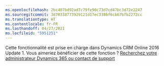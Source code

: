 ```yaml
---
ms.openlocfilehash: 2bc407bd92ad7c79fe90c73d7cd47bc3d72e2247
ms.sourcegitcommit: 3d78338773929121d17ec3386f6cb67bfb2272cc
ms.translationtype: HT
ms.contentlocale: fr-FR
ms.lasthandoff: 04/27/2021
ms.locfileid: "5951251"
---
```

Cette fonctionnalité est prise en charge dans Dynamics CRM Online 2016 Update 1. Vous aimeriez bénéficier de cette fonction ? [Recherchez votre administrateur Dynamics 365 ou contact de support](/dynamics365/customerengagement/on-premises/basics/find-administrator-support)